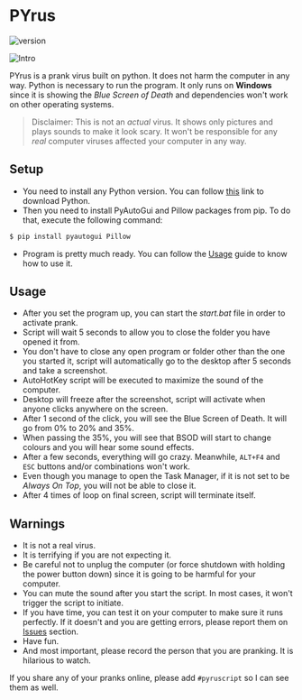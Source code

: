 # PYrus
![version](https://img.shields.io/badge/version-1.0.0-blue)

![Intro](https://i.ibb.co/MNnVgr1/MOSHED-2021-3-17-21-17-53.gif)

PYrus is a prank virus built on python. It does not harm the computer in any way. Python is necessary to run the program. It only runs on **Windows** since it is showing the _Blue Screen of Death_ and dependencies won't work on other operating systems.

> Disclaimer: This is not an _actual_ virus. It shows only pictures and plays sounds to make it look scary. It won't be responsible for any _real_ computer viruses affected your computer in any way.

## Setup
* You need to install any Python version. You can follow [this](https://www.python.org/downloads/) link to download Python.
* Then you need to install PyAutoGui and Pillow packages from pip. To do that, execute the following command:
```bash
$ pip install pyautogui Pillow
```
* Program is pretty much ready. You can follow the [Usage](#usage) guide to know how to use it.

## Usage
* After you set the program up, you can start the _start.bat_ file in order to activate prank.
* Script will wait 5 seconds to allow you to close the folder you have opened it from.
* You don't have to close any open program or folder other than the one you started it, script will automatically go to the desktop after 5 seconds and take a screenshot.
* AutoHotKey script will be executed to maximize the sound of the computer.
* Desktop will freeze after the screenshot, script will activate when anyone clicks anywhere on the screen.
* After 1 second of the click, you will see the Blue Screen of Death. It will go from 0% to 20% and 35%. 
* When passing the 35%, you will see that BSOD will start to change colours and you will hear some sound effects.
* After a few seconds, everything will go crazy. Meanwhile, ```ALT+F4``` and ```ESC``` buttons and/or combinations won't work.
* Even though you manage to open the Task Manager, if it is not set to be _Always On Top_, you will not be able to close it.
* After 4 times of loop on final screen, script will terminate itself.

## Warnings
* It is not a real virus.
* It is terrifying if you are not expecting it.
* Be careful not to unplug the computer (or force shutdown with holding the power button down) since it is going to be harmful for your computer.
* You can mute the sound after you start the script. In most cases, it won't trigger the script to initiate.
* If you have time, you can test it on your computer to make sure it runs perfectly. If it doesn't and you are getting errors, please report them on [Issues](https://github.com/yagiziskirik/PYrus/issues) section.
* Have fun.
* And most important, please record the person that you are pranking. It is hilarious to watch.

If you share any of your pranks online, please add ```#pyruscript``` so I can see them as well.
